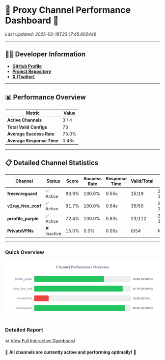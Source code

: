 # 🌟 Proxy Channel Performance Dashboard 🌟

_Last Updated: 2025-02-18T23:17:45.802446_

---

## 👩‍💻 Developer Information

- **[GitHub Profile](https://github.com/4n0nymou3)**  
- **[Project Repository](https://github.com/4n0nymou3/multi-proxy-config-fetcher)**  
- **[X (Twitter)](https://x.com/4n0nymou3)**  

---

## 📊 Performance Overview

| Metric                | Value       |
|-----------------------|-------------|
| **Active Channels**   | 3 / 4       |
| **Total Valid Configs** | 73          |
| **Average Success Rate** | 75.0%      |
| **Average Response Time** | 0.48s       |

---

## 📋 Detailed Channel Statistics

| Channel          | Status     | Score  | Success Rate | Response Time | Valid/Total | Last Success               |
|------------------|------------|--------|--------------|---------------|-------------|----------------------------|
| **freewireguard**  | ✅ Active  | 93.9%  | 100.0% | 0.55s         | 15/19       | 2025-02-18T23:17:45.800669 |
| **v2ray_free_conf**  | ✅ Active  | 91.7%  | 100.0% | 0.54s         | 35/50       | 2025-02-18T23:17:33.524783 |
| **prrofile_purple**  | ✅ Active  | 72.4%  | 100.0% | 0.83s         | 23/112       | 2025-02-18T23:17:32.879948 |
| **PrivateVPNs**  | ❌ Inactive  | 15.0%  | 0.0% | 0.00s         | 0/54       | None |

---

### Quick Overview
<div align="center">
  <a href="https://raw.githubusercontent.com/nullluser/NullRepo/refs/heads/main/assets/channel_stats_chart.svg">
    <img src="https://raw.githubusercontent.com/nullluser/NullRepo/refs/heads/main/assets/channel_stats_chart.svg" alt="Source Performance Statistics" width="800">
  </a>
</div>

### Detailed Report
📊 [View Full Interactive Dashboard](https://htmlpreview.github.io/?https://github.com/nullluser/NullRepo/blob/main/assets/performance_report.html)

🎉 **All channels are currently active and performing optimally!** 🎉
